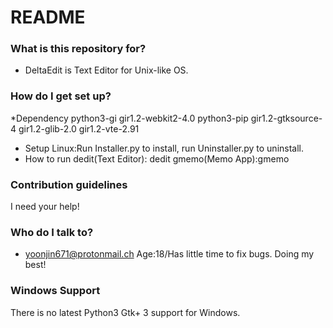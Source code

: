 # README #

### What is this repository for? ###

* DeltaEdit is Text Editor for Unix-like OS.
### How do I get set up? ###
*Dependency
python3-gi
gir1.2-webkit2-4.0
python3-pip
gir1.2-gtksource-4
gir1.2-glib-2.0
gir1.2-vte-2.91
* Setup
Linux:Run Installer.py to install, run Uninstaller.py to uninstall.
* How to run
	dedit(Text Editor):
			 dedit
	gmemo(Memo App):gmemo
### Contribution guidelines ###
I need your help!

### Who do I talk to? ###
* yoonjin671@protonmail.ch
Age:18/Has little time to fix bugs. Doing my best!
### Windows Support ###
There is no latest Python3 Gtk+ 3 support for Windows.
